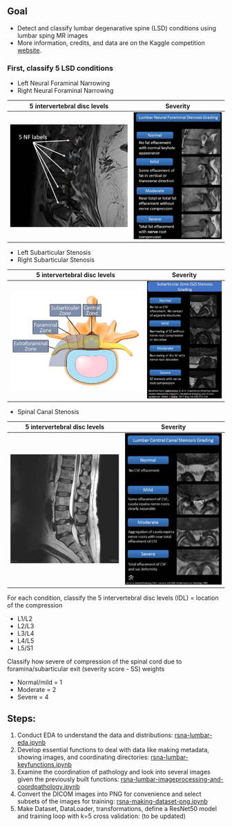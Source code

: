 ## Goal

- Detect and classify lumbar degenarative spine (LSD) conditions using lumbar sping MR images
- More information, credits, and data are on the Kaggle competition [website](https://www.kaggle.com/competitions/rsna-2024-lumbar-spine-degenerative-classification).

### First, classify 5 LSD conditions

- Left Neural Foraminal Narrowing 
- Right Neural Foraminal Narrowing 

5 intervertebral disc levels            |  Severity
:-------------------------:|:-------------------------:
![](https://github.com/quanghieu31/lumbar-spine-degenerative-classification/blob/main/static/Neural-Foraminal-Narrowing.png)  |  ![](https://github.com/quanghieu31/lumbar-spine-degenerative-classification/blob/main/static/Neural-Foraminal-Narrowing-Severity.png)

- Left Subarticular Stenosis 
- Right Subarticular Stenosis 

5 intervertebral disc levels            |  Severity
:-------------------------:|:-------------------------:
![](https://github.com/quanghieu31/lumbar-spine-degenerative-classification/blob/main/static/Subarticular-Stenosis.png)  |  ![](https://github.com/quanghieu31/lumbar-spine-degenerative-classification/blob/main/static/Subarticular-Stenosis-Severity.png)

- Spinal Canal Stenosis 

5 intervertebral disc levels            |  Severity
:-------------------------:|:-------------------------:
![](https://github.com/quanghieu31/lumbar-spine-degenerative-classification/blob/main/static/Canal-Stenosis.png)  |  ![](https://github.com/quanghieu31/lumbar-spine-degenerative-classification/blob/main/static/Canal-Stenosis-Severity.png)

For each condition, classify the 5 intervertebral disc levels (IDL) = location of the compression
- L1/L2
- L2/L3
- L3/L4
- L4/L5
- L5/S1

Classify how severe of compression of the spinal cord due to foramina/subarticular exit (severity score - SS) weights
- Normal/mild = 1
- Moderate = 2
- Severe = 4

## Steps:

1. Conduct EDA to understand the data and distributions: [rsna-lumbar-eda.ipynb](https://github.com/quanghieu31/lumbar-spine-degenerative-classification/blob/main/rsna-lumbar-eda.ipynb)
2. Develop essential functions to deal with data like making metadata, showing images, and coordinating directories: [rsna-lumbar-keyfunctions.ipynb](https://github.com/quanghieu31/lumbar-spine-degenerative-classification/blob/main/rsna-lumbar-keyfunctions.ipynb)
3. Examine the coordination of pathology and look into several images given the previously built functions: [rsna-lumbar-imageprocessing-and-coordpathology.ipynb](https://github.com/quanghieu31/lumbar-spine-degenerative-classification/blob/main/rsna-lumbar-imageprocessing-and-coordpathology.ipynb)
4. Convert the DICOM images into PNG for convenience and select subsets of the images for training: [rsna-making-dataset-png.ipynb](https://github.com/quanghieu31/lumbar-spine-degenerative-classification/blob/main/rsna-making-dataset-png.ipynb)
5. Make Dataset, DataLoader, transformations, define a ResNet50 model and training loop with k=5 cross validation: (to be updated)


